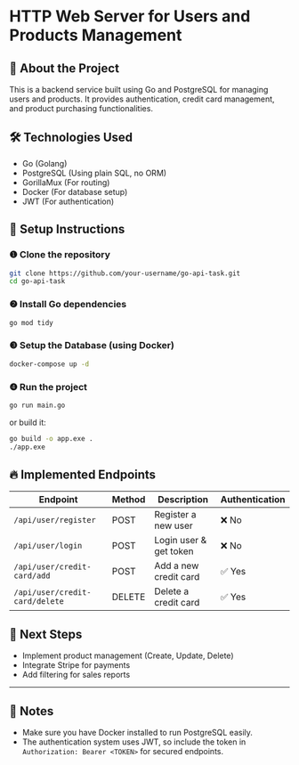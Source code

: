 # HTTP Web Server for Users and Products Management

## 🚀 About the Project
This is a backend service built using Go and PostgreSQL for managing users and products. It provides authentication, credit card management, and product purchasing functionalities.

## 🛠️ Technologies Used
- Go (Golang)
- PostgreSQL (Using plain SQL, no ORM)
- GorillaMux (For routing)
- Docker (For database setup)
- JWT (For authentication)

## 📌 Setup Instructions

### ❶️ Clone the repository
```sh
git clone https://github.com/your-username/go-api-task.git
cd go-api-task
```

### ❷️ Install Go dependencies
```sh
go mod tidy
```

### ❸️ Setup the Database (using Docker)
```sh
docker-compose up -d
```

### ❹️ Run the project
```sh
go run main.go
```

or build it:
```sh
go build -o app.exe .
./app.exe
```

## 🔥 Implemented Endpoints
| Endpoint               | Method | Description               | Authentication |
|------------------------|--------|---------------------------|---------------|
| `/api/user/register`   | POST   | Register a new user       | ❌ No         |
| `/api/user/login`      | POST   | Login user & get token    | ❌ No         |
| `/api/user/credit-card/add` | POST   | Add a new credit card     | ✅ Yes        |
| `/api/user/credit-card/delete` | DELETE | Delete a credit card | ✅ Yes        |

## 📌 Next Steps
- Implement product management (Create, Update, Delete)
- Integrate Stripe for payments
- Add filtering for sales reports

---

## 📝 Notes
- Make sure you have Docker installed to run PostgreSQL easily.
- The authentication system uses JWT, so include the token in `Authorization: Bearer <TOKEN>` for secured endpoints.

